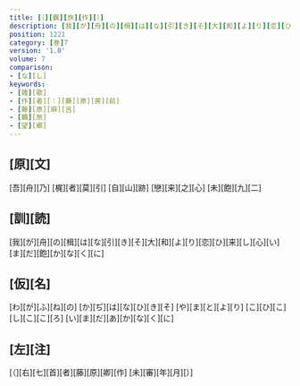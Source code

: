 ```yaml
---
title: [（][覊][旅][作][）]
description: [我][が][舟][の][楫][は][な][引][き][そ][大][和][よ][り][恋][ひ][来][し][心][い][ま][だ][飽][か][な][く][に]
position: 1221
category: [巻]7
version: '1.0'
volume: 7
comparison:
- [な][し]
keywords:
- [雑][歌]
- [作][者][：][藤][原][房][前]
- [藤][原][麻][呂]
- [羈][旅]
- [望][郷]
---
```


## [原][文]

[吾][舟][乃] [梶][者][莫][引] [自][山][跡] [戀][来][之][心] [未][飽][九][二]

## [訓][読]

[我][が][舟][の][楫][は][な][引][き][そ][大][和][よ][り][恋][ひ][来][し][心][い][ま][だ][飽][か][な][く][に]

## [仮][名]

[わ][が][ふ][ね][の] [か][ぢ][は][な][ひ][き][そ] [や][ま][と][よ][り] [こ][ひ][こ][し][こ][こ][ろ] [い][ま][だ][あ][か][な][く][に]

## [左][注]

[（][右][七][首][者][藤][原][卿][作] [未][審][年][月][）]
